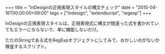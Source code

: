 +++
title = "InDesignの正規表現スタイルの構文チェック"
date = "2015-04-16T00:00:00+09:00"
tags = ["indesign", "extendscript", "regexp"]
+++

InDesignの正規表現スタイルは、正規表現式に構文が間違った式を書かれていてもエラーにならないで、単に機能しないだけ。

ただのStringである式をRegExpオブジェクトにしてみて、おかしいのがないか検査するスクリプト。

<script src="https://gist.github.com/milligramme/c267bec20ee0e995adcb.js"></script>


